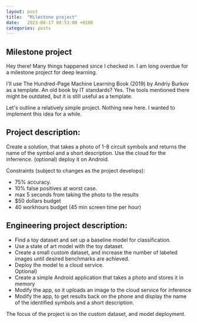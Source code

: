 ```yaml
---
layout: post
title:  "Milestone project"
date:   2023-08-17 08:53:00 +0100
categories: posts
---
```


## Milestone project
Hey there! Many things happened since I checked in. 
I am long overdue for a milestone project for deep learning.

I'll use The Hundred-Page Machine Learning Book (2019) by Andriy Burkov
as a template. An old book by IT standards? Yes. The tools mentioned there might be outdated, 
but it is still useful as a template.

Let's outline a relatively simple project. Nothing new here. I wanted to implement this idea for a while.

## Project description:
Create a solution, that takes a photo 
of 1-8 circuit symbols and returns the name of the symbol and a short description.
Use the cloud for the inferrence. 
(optional)
deploy it on Android.

Constraints (subject to changes as the project develops): 
* 75% accuracy. 
* 10% false positives at worst case.
* max 5 seconds from taking the photo to the results
* $50 dollars budget
* 40 workhours budget (45 min screen time per hour)

## Engineering project description:
* Find a toy dataset and set up a baseline model for classification. 
* Use a state of art model with the toy dataset.
* Create a small custom dataset, and increase the number of labeled images until
desired benchmarks are achieved.
* Deploy the model to a cloud service.  
  Optional)
* Create a simple Android application that takes a photo and stores it in memory
* Modify the app, so it uploads an image to the cloud service for inference
* Modify the app, to get results back on the phone and display
the name of the identified symbols and a short description.

The focus of the project is on the custom dataset, and model deployment.

